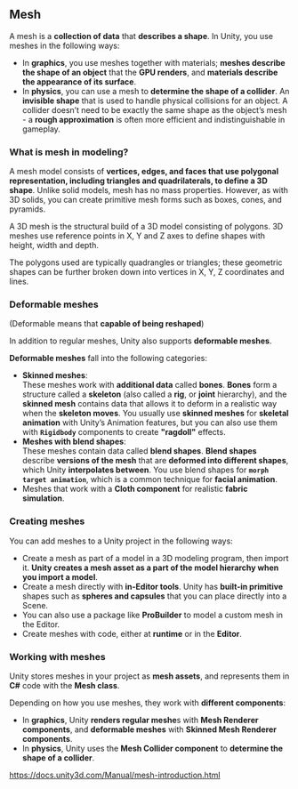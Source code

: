 ## Mesh

A mesh is a **collection of data** that **describes a shape**. In Unity, you use meshes in the following ways:

- In **graphics**, you use meshes together with materials; **meshes describe the shape of an object** that the **GPU renders**, and **materials describe the appearance of its surface**.
- In **physics**, you can use a mesh to **determine the shape of a collider**. An **invisible shape** that is used to handle physical collisions for an object. A collider doesn’t need to be exactly the same shape as the object’s mesh - a **rough approximation** is often more efficient and indistinguishable in gameplay. 

### What is mesh in modeling?
A mesh model consists of **vertices, edges, and faces that use polygonal representation, including triangles and quadrilaterals, to define a 3D shape**. Unlike solid models, mesh has no mass properties. However, as with 3D solids, you can create primitive mesh forms such as boxes, cones, and pyramids.

A 3D mesh is the structural build of a 3D model consisting of polygons. 3D meshes use reference points in X, Y and Z axes to define shapes with height, width and depth.

The polygons used are typically quadrangles or triangles; these geometric shapes can be further broken down into vertices in X, Y, Z coordinates and lines.

### Deformable meshes
(Deformable means that **capable of being reshaped**)

In addition to regular meshes, Unity also supports **deformable meshes**.

**Deformable meshes** fall into the following categories:

- **Skinned meshes**: \
  These meshes work with **additional data** called **bones**. **Bones** form a structure called a **skeleton** (also called a **rig**, or **joint** hierarchy), and the **skinned mesh** contains data that allows it to deform in a realistic way when the **skeleton moves**. You usually use **skinned meshes** for **skeletal animation** with Unity’s Animation features, but you can also use them with **`Rigidbody`** components to create **"ragdoll"** effects.
- **Meshes with blend shapes**: \
  These meshes contain data called **blend shapes**. **Blend shapes** describe **versions of the mesh** that are **deformed into different shapes**, which Unity **interpolates between**. You use blend shapes for **`morph target animation`**, which is a common technique for **facial animation**.
- Meshes that work with a **Cloth component** for realistic **fabric simulation**.


### Creating meshes

You can add meshes to a Unity project in the following ways:

- Create a mesh as part of a model
 in a 3D modeling program, then import it. **Unity creates a mesh asset as a part of the model hierarchy when you import a model**.
- Create a mesh directly with **in-Editor tools**. Unity has **built-in primitive** shapes such as **spheres and capsules** that you can place directly into a Scene. 
- You can also use a package like **ProBuilder** to model a custom mesh in the Editor.
- Create meshes with code, either at **runtime** or in the **Editor**.


### Working with meshes

Unity stores meshes in your project as **mesh assets**, and represents them in **C#** code with the **Mesh class**.

Depending on how you use meshes, they work with **different components**:

- In **graphics**, Unity **renders regular meshe**s with **Mesh Renderer components**, and **deformable meshes** with **Skinned Mesh Renderer components**.
- In **physics**, Unity uses the **Mesh Collider component** to **determine the shape of a collider**.









https://docs.unity3d.com/Manual/mesh-introduction.html
